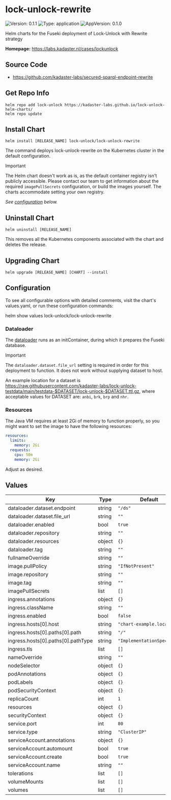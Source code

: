 # lock-unlock-rewrite

![Version: 0.1.1](https://img.shields.io/badge/Version-0.1.1-informational?style=flat-square) ![Type: application](https://img.shields.io/badge/Type-application-informational?style=flat-square) ![AppVersion: 0.1.0](https://img.shields.io/badge/AppVersion-0.1.0-informational?style=flat-square)

Helm charts for the Fuseki deployment of Lock-Unlock with Rewrite strategy

**Homepage:** <https://labs.kadaster.nl/cases/lockunlock>

## Source Code

* <https://github.com/kadaster-labs/secured-sparql-endpoint-rewrite>

## Get Repo Info
```console
helm repo add lock-unlock https://kadaster-labs.github.io/lock-unlock-helm-charts/
helm repo update
```

## Install Chart
```console
helm install [RELEASE_NAME] lock-unlock/lock-unlock-rewrite
```

The command deploys lock-unlock-rewrite on the Kubernetes cluster in the default configuration.

> [!IMPORTANT]
> The Helm chart doesn't work as is, as the default container registry isn't publicly accessible. Please contact our team to get information about the required `imagePullSecrets` configuration, or build the images yourself. The charts accommodate setting your own registry.

_See [configuration](#configuration) below._

## Uninstall Chart
```console
helm uninstall [RELEASE_NAME]
```

This removes all the Kubernetes components associated with the chart and deletes the release.

## Upgrading Chart
```console
helm upgrade [RELEASE_NAME] [CHART] --install
```

## Configuration
To see all configurable options with detailed comments, visit the chart's values.yaml, or run these configuration commands:

helm show values lock-unlock/lock-unlock-rewrite

### Dataloader
The [dataloader](https://github.com/kadaster-labs/lock-unlock-testdata/tree/main/lock-unlock-dataloader) runs as an initContainer, during which it prepares the Fuseki database.

> [!IMPORTANT]
> The `dataloader.dataset.file_url` setting is required in order for this deployment to function. It does not work without supplying dataset to host.

An example location for a dataset is https://raw.githubusercontent.com/kadaster-labs/lock-unlock-testdata/main/testdata-$DATASET/lock-unlock-$DATASET.ttl.gz, where acceptable values for DATASET are: `anbi`, `brk`, `brp` and `nhr`.

### Resources
The Java VM requires at least 2Gi of memory to function properly, so you might want to set the image to have the following resources:

```yaml
resources:
  limits:
    memory: 2Gi
  requests:
    cpu: 50m
    memory: 2Gi
```

Adjust as desired.

## Values

| Key | Type | Default |
|-----|------|---------|
| dataloader.dataset.endpoint | string | `"/ds"` |
| dataloader.dataset.file_url | string | `""` |
| dataloader.enabled | bool | `true` |
| dataloader.repository | string | `""` |
| dataloader.resources | object | `{}` |
| dataloader.tag | string | `""` |
| fullnameOverride | string | `""` |
| image.pullPolicy | string | `"IfNotPresent"` |
| image.repository | string | `""` |
| image.tag | string | `""` |
| imagePullSecrets | list | `[]` |
| ingress.annotations | object | `{}` |
| ingress.className | string | `""` |
| ingress.enabled | bool | `false` |
| ingress.hosts[0].host | string | `"chart-example.local"` |
| ingress.hosts[0].paths[0].path | string | `"/"` |
| ingress.hosts[0].paths[0].pathType | string | `"ImplementationSpecific"` |
| ingress.tls | list | `[]` |
| nameOverride | string | `""` |
| nodeSelector | object | `{}` |
| podAnnotations | object | `{}` |
| podLabels | object | `{}` |
| podSecurityContext | object | `{}` |
| replicaCount | int | `1` |
| resources | object | `{}` |
| securityContext | object | `{}` |
| service.port | int | `80` |
| service.type | string | `"ClusterIP"` |
| serviceAccount.annotations | object | `{}` |
| serviceAccount.automount | bool | `true` |
| serviceAccount.create | bool | `true` |
| serviceAccount.name | string | `""` |
| tolerations | list | `[]` |
| volumeMounts | list | `[]` |
| volumes | list | `[]` |
